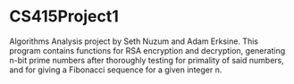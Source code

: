 # CS415Project1

Algorithms Analysis project by Seth Nuzum and Adam Erksine.
This program contains functions for RSA encryption and decryption, generating n-bit prime numbers after thoroughly testing for primality of said numbers, and for giving a Fibonacci sequence for a given integer n.